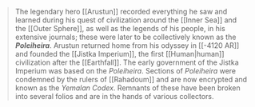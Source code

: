 > The legendary hero [[Arustun]] recorded everything he saw and learned during his quest of civilization around the [[Inner Sea]] and the [[Outer Sphere]], as well as the legends of his people, in his extensive journals; these were later to be collectively known as the ***Poleiheira***. Arustun returned home from his odyssey in [[-4120 AR]] and founded the [[Jistka Imperium]], the first [[Human|human]] civilization after the [[Earthfall]]. The early government of the Jistka Imperium was based on the *Poleiheira*.
> Sections of *Poleiheira* were condemned by the rulers of [[Rahadoum]] and are now encrypted and known as the *Yemalan Codex*. Remnants of these have been broken into several folios and are in the hands of various collectors.







